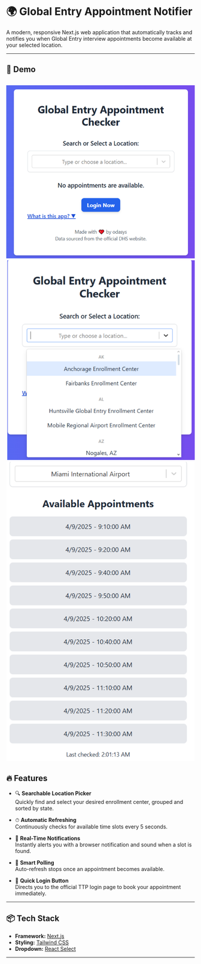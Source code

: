 # 🌍 Global Entry Appointment Notifier

A modern, responsive Next.js web application that automatically tracks and notifies you when Global Entry interview appointments become available at your selected location.

---

## 📸 Demo

![App Screenshot](public/globalentry.png) 
![App Screenshot](public/selection.png)
![App Screenshot](public/appointments.png)
---

## 🔥 Features

- 🔍 **Searchable Location Picker**  
  Quickly find and select your desired enrollment center, grouped and sorted by state.

- ⏱ **Automatic Refreshing**  
  Continuously checks for available time slots every 5 seconds.

- 🔔 **Real-Time Notifications**  
  Instantly alerts you with a browser notification and sound when a slot is found.

- 🛑 **Smart Polling**  
  Auto-refresh stops once an appointment becomes available.

- 🔐 **Quick Login Button**  
  Directs you to the official TTP login page to book your appointment immediately.

---

## 📦 Tech Stack

- **Framework:** [Next.js](https://nextjs.org/)
- **Styling:** [Tailwind CSS](https://tailwindcss.com/)
- **Dropdown:** [React Select](https://react-select.com/)


---